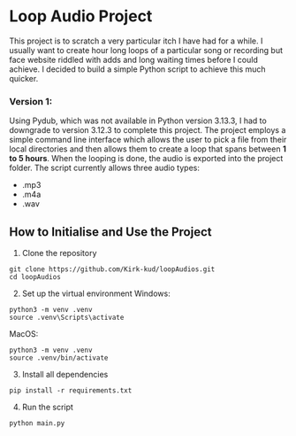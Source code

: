 # **Loop Audio Project**

This project is to scratch a very particular itch I have had for a while. I usually want to create hour long loops of a particular song or recording 
but face website riddled with adds and long waiting times before I could achieve. I decided to build a simple Python script to achieve this much quicker.

### **Version 1:**
Using Pydub, which was not available in Python version 3.13.3, I had to downgrade to version 3.12.3 to complete this project.
The project employs a simple command line interface which allows the user to pick a file from their local directories and
then allows them to create a loop that spans between **1 to 5 hours**. When the looping is done, the audio is exported into the project folder.
The script currently allows three audio types: 
- .mp3
- .m4a
- .wav

## How to Initialise and Use the Project
1. Clone the repository
  ```
  git clone https://github.com/Kirk-kud/loopAudios.git
  cd loopAudios
  ```

2. Set up the virtual environment
  Windows:
  ```
  python3 -m venv .venv
  source .venv\Scripts\activate
  ```

  MacOS:
  ```
  python3 -m venv .venv
  source .venv/bin/activate
  ```

3. Install all dependencies
 ```
 pip install -r requirements.txt
 ```
   
4. Run the script
 ```
 python main.py
 ```
